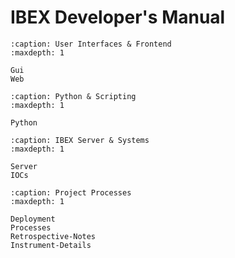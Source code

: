 # IBEX Developer's Manual

```{toctree}
:caption: User Interfaces & Frontend
:maxdepth: 1

Gui
Web
```

```{toctree}
:caption: Python & Scripting
:maxdepth: 1

Python
```

```{toctree}
:caption: IBEX Server & Systems
:maxdepth: 1

Server
IOCs
```

```{toctree}
:caption: Project Processes
:maxdepth: 1

Deployment
Processes
Retrospective-Notes   
Instrument-Details
```
